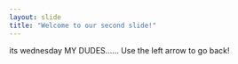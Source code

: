 ```yaml
---
layout: slide
title: "Welcome to our second slide!"
---
```

its wednesday MY DUDES......
Use the left arrow to go back!
